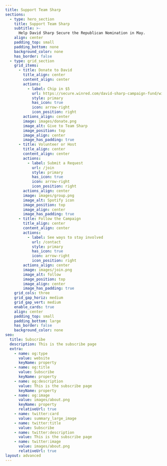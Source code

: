 ```yaml
---
title: Support Team Sharp
sections:
  - type: hero_section
    title: Support Team Sharp
    subtitle: >-
      Help David Sharp Secure the Republican Nomination in May.
    align: center
    padding_top: small
    padding_bottom: none
    background_color: none
    has_border: false
  - type: grid_section
    grid_items:
      - title: Donate to David
        title_align: center
        content_align: center
        actions:
          - label: Chip in $5
            url: https://secure.winred.com/david-sharp-campaign-fund/win
            style: primary
            has_icon: true
            icon: arrow-right
            icon_position: right
        actions_align: center
        image: images/donate.png
        image_alt: Give to Team Sharp
        image_position: top
        image_align: center
        image_has_padding: true
      - title: Volunteer or Host
        title_align: center
        content_align: center
        actions:
          - label: Submit a Request
            url: /join
            style: primary
            has_icon: true
            icon: arrow-right
            icon_position: right
        actions_align: center
        image: images/group.png
        image_alt: Spotify icon
        image_position: top
        image_align: center
        image_has_padding: true
      - title: Follow the Campaign
        title_align: center
        content_align: center
        actions:
          - label: See ways to stay involved
            url: /contact
            style: primary
            has_icon: true
            icon: arrow-right
            icon_position: right
        actions_align: center
        image: images/join.png
        image_alt: follow
        image_position: top
        image_align: center
        image_has_padding: true
    grid_cols: three
    grid_gap_horiz: medium
    grid_gap_vert: medium
    enable_cards: true
    align: center
    padding_top: small
    padding_bottom: large
    has_border: false
    background_color: none
seo:
  title: Subscribe
  description: This is the subscribe page
  extra:
    - name: og:type
      value: website
      keyName: property
    - name: og:title
      value: Subscribe
      keyName: property
    - name: og:description
      value: This is the subscribe page
      keyName: property
    - name: og:image
      value: images/about.png
      keyName: property
      relativeUrl: true
    - name: twitter:card
      value: summary_large_image
    - name: twitter:title
      value: Subscribe
    - name: twitter:description
      value: This is the subscribe page
    - name: twitter:image
      value: images/about.png
      relativeUrl: true
layout: advanced
---
```

